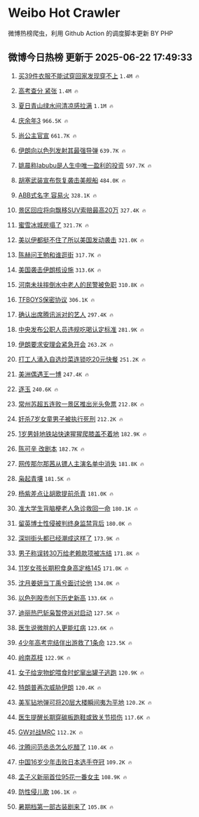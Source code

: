 # Weibo Hot Crawler 



微博热榜爬虫，利用 Github Action 的调度脚本更新 BY PHP 


## 微博今日热榜 更新于 2025-06-22 17:49:33 
1. [买39件衣服不能试穿回家发现穿不上](https://s.weibo.com/weibo?q=%23%E4%B9%B039%E4%BB%B6%E8%A1%A3%E6%9C%8D%E4%B8%8D%E8%83%BD%E8%AF%95%E7%A9%BF%E5%9B%9E%E5%AE%B6%E5%8F%91%E7%8E%B0%E7%A9%BF%E4%B8%8D%E4%B8%8A%23&t=31&band_rank=1&Refer=top) `1.4M 🔥` 

1. [高考查分 紧张](https://s.weibo.com/weibo?q=%E9%AB%98%E8%80%83%E6%9F%A5%E5%88%86%20%E7%B4%A7%E5%BC%A0&t=31&band_rank=2&Refer=top) `1.4M 🔥` 

1. [夏日青山绿水间清凉感拉满](https://s.weibo.com/weibo?q=%23%E5%A4%8F%E6%97%A5%E9%9D%92%E5%B1%B1%E7%BB%BF%E6%B0%B4%E9%97%B4%E6%B8%85%E5%87%89%E6%84%9F%E6%8B%89%E6%BB%A1%23&t=31&band_rank=3&Refer=top) `1.1M 🔥` 

1. [庆余年3](https://s.weibo.com/weibo?q=%E5%BA%86%E4%BD%99%E5%B9%B43&t=31&band_rank=4&Refer=top) `966.5K 🔥` 

1. [尚公主官宣](https://s.weibo.com/weibo?q=%E5%B0%9A%E5%85%AC%E4%B8%BB%E5%AE%98%E5%AE%A3&t=31&band_rank=5&Refer=top) `661.7K 🔥` 

1. [伊朗向以色列发射其最强导弹](https://s.weibo.com/weibo?q=%23%E4%BC%8A%E6%9C%97%E5%90%91%E4%BB%A5%E8%89%B2%E5%88%97%E5%8F%91%E5%B0%84%E5%85%B6%E6%9C%80%E5%BC%BA%E5%AF%BC%E5%BC%B9%23&t=31&band_rank=6&Refer=top) `639.7K 🔥` 

1. [姚晨称labubu是人生中唯一盈利的投资](https://s.weibo.com/weibo?q=%23%E5%A7%9A%E6%99%A8%E7%A7%B0labubu%E6%98%AF%E4%BA%BA%E7%94%9F%E4%B8%AD%E5%94%AF%E4%B8%80%E7%9B%88%E5%88%A9%E7%9A%84%E6%8A%95%E8%B5%84%23&t=31&band_rank=7&Refer=top) `597.7K 🔥` 

1. [胡塞武装宣布恢复袭击美舰船](https://s.weibo.com/weibo?q=%23%E8%83%A1%E5%A1%9E%E6%AD%A6%E8%A3%85%E5%AE%A3%E5%B8%83%E6%81%A2%E5%A4%8D%E8%A2%AD%E5%87%BB%E7%BE%8E%E8%88%B0%E8%88%B9%23&t=31&band_rank=8&Refer=top) `484.0K 🔥` 

1. [ABB式名字 容易火](https://s.weibo.com/weibo?q=ABB%E5%BC%8F%E5%90%8D%E5%AD%97%20%E5%AE%B9%E6%98%93%E7%81%AB&t=31&band_rank=9&Refer=top) `328.1K 🔥` 

1. [景区回应将向飘移SUV索赔最高20万](https://s.weibo.com/weibo?q=%23%E6%99%AF%E5%8C%BA%E5%9B%9E%E5%BA%94%E5%B0%86%E5%90%91%E9%A3%98%E7%A7%BBSUV%E7%B4%A2%E8%B5%94%E6%9C%80%E9%AB%9820%E4%B8%87%23&t=31&band_rank=10&Refer=top) `327.4K 🔥` 

1. [蜜雪冰城房塌了](https://s.weibo.com/weibo?q=%E8%9C%9C%E9%9B%AA%E5%86%B0%E5%9F%8E%E6%88%BF%E5%A1%8C%E4%BA%86&t=31&band_rank=11&Refer=top) `321.7K 🔥` 

1. [美以伊都挺不住了所以美国发动袭击](https://s.weibo.com/weibo?q=%23%E7%BE%8E%E4%BB%A5%E4%BC%8A%E9%83%BD%E6%8C%BA%E4%B8%8D%E4%BD%8F%E4%BA%86%E6%89%80%E4%BB%A5%E7%BE%8E%E5%9B%BD%E5%8F%91%E5%8A%A8%E8%A2%AD%E5%87%BB%23&t=31&band_rank=12&Refer=top) `321.0K 🔥` 

1. [陈赫问王勉和谁逛街](https://s.weibo.com/weibo?q=%23%E9%99%88%E8%B5%AB%E9%97%AE%E7%8E%8B%E5%8B%89%E5%92%8C%E8%B0%81%E9%80%9B%E8%A1%97%23&t=31&band_rank=13&Refer=top) `317.7K 🔥` 

1. [美国袭击伊朗核设施](https://s.weibo.com/weibo?q=%23%E7%BE%8E%E5%9B%BD%E8%A2%AD%E5%87%BB%E4%BC%8A%E6%9C%97%E6%A0%B8%E8%AE%BE%E6%96%BD%23&t=31&band_rank=14&Refer=top) `313.6K 🔥` 

1. [河南未扶摔倒水中老人的民警被免职](https://s.weibo.com/weibo?q=%23%E6%B2%B3%E5%8D%97%E6%9C%AA%E6%89%B6%E6%91%94%E5%80%92%E6%B0%B4%E4%B8%AD%E8%80%81%E4%BA%BA%E7%9A%84%E6%B0%91%E8%AD%A6%E8%A2%AB%E5%85%8D%E8%81%8C%23&t=31&band_rank=15&Refer=top) `310.8K 🔥` 

1. [TFBOYS保密协议](https://s.weibo.com/weibo?q=TFBOYS%E4%BF%9D%E5%AF%86%E5%8D%8F%E8%AE%AE&t=31&band_rank=16&Refer=top) `306.1K 🔥` 

1. [确认出席腾讯派对的艺人](https://s.weibo.com/weibo?q=%23%E7%A1%AE%E8%AE%A4%E5%87%BA%E5%B8%AD%E8%85%BE%E8%AE%AF%E6%B4%BE%E5%AF%B9%E7%9A%84%E8%89%BA%E4%BA%BA%23&t=31&band_rank=17&Refer=top) `297.4K 🔥` 

1. [中央发布公职人员违规吃喝认定标准](https://s.weibo.com/weibo?q=%23%E4%B8%AD%E5%A4%AE%E5%8F%91%E5%B8%83%E5%85%AC%E8%81%8C%E4%BA%BA%E5%91%98%E8%BF%9D%E8%A7%84%E5%90%83%E5%96%9D%E8%AE%A4%E5%AE%9A%E6%A0%87%E5%87%86%23&t=31&band_rank=18&Refer=top) `281.9K 🔥` 

1. [伊朗要求安理会紧急开会](https://s.weibo.com/weibo?q=%23%E4%BC%8A%E6%9C%97%E8%A6%81%E6%B1%82%E5%AE%89%E7%90%86%E4%BC%9A%E7%B4%A7%E6%80%A5%E5%BC%80%E4%BC%9A%23&t=31&band_rank=19&Refer=top) `263.2K 🔥` 

1. [打工人涌入自选炒菜连锁吃20元快餐](https://s.weibo.com/weibo?q=%23%E6%89%93%E5%B7%A5%E4%BA%BA%E6%B6%8C%E5%85%A5%E8%87%AA%E9%80%89%E7%82%92%E8%8F%9C%E8%BF%9E%E9%94%81%E5%90%8320%E5%85%83%E5%BF%AB%E9%A4%90%23&t=31&band_rank=20&Refer=top) `251.2K 🔥` 

1. [美洲偶遇王一博](https://s.weibo.com/weibo?q=%23%E7%BE%8E%E6%B4%B2%E5%81%B6%E9%81%87%E7%8E%8B%E4%B8%80%E5%8D%9A%23&t=31&band_rank=21&Refer=top) `247.4K 🔥` 

1. [逐玉](https://s.weibo.com/weibo?q=%E9%80%90%E7%8E%89&t=31&band_rank=22&Refer=top) `240.6K 🔥` 

1. [常州苏超五连败一景区推出光头免票](https://s.weibo.com/weibo?q=%23%E5%B8%B8%E5%B7%9E%E8%8B%8F%E8%B6%85%E4%BA%94%E8%BF%9E%E8%B4%A5%E4%B8%80%E6%99%AF%E5%8C%BA%E6%8E%A8%E5%87%BA%E5%85%89%E5%A4%B4%E5%85%8D%E7%A5%A8%23&t=31&band_rank=23&Refer=top) `212.8K 🔥` 

1. [奸杀7岁女童男子被执行死刑](https://s.weibo.com/weibo?q=%23%E5%A5%B8%E6%9D%807%E5%B2%81%E5%A5%B3%E7%AB%A5%E7%94%B7%E5%AD%90%E8%A2%AB%E6%89%A7%E8%A1%8C%E6%AD%BB%E5%88%91%23&t=31&band_rank=24&Refer=top) `212.2K 🔥` 

1. [1岁男娃地铁站快速猩猩爬膝盖不着地](https://s.weibo.com/weibo?q=%231%E5%B2%81%E7%94%B7%E5%A8%83%E5%9C%B0%E9%93%81%E7%AB%99%E5%BF%AB%E9%80%9F%E7%8C%A9%E7%8C%A9%E7%88%AC%E8%86%9D%E7%9B%96%E4%B8%8D%E7%9D%80%E5%9C%B0%23&t=31&band_rank=25&Refer=top) `182.9K 🔥` 

1. [陈可辛 改剧本](https://s.weibo.com/weibo?q=%E9%99%88%E5%8F%AF%E8%BE%9B%20%E6%94%B9%E5%89%A7%E6%9C%AC&t=31&band_rank=26&Refer=top) `182.7K 🔥` 

1. [网传那尔那茜从镖人主演名单中消失](https://s.weibo.com/weibo?q=%23%E7%BD%91%E4%BC%A0%E9%82%A3%E5%B0%94%E9%82%A3%E8%8C%9C%E4%BB%8E%E9%95%96%E4%BA%BA%E4%B8%BB%E6%BC%94%E5%90%8D%E5%8D%95%E4%B8%AD%E6%B6%88%E5%A4%B1%23&t=31&band_rank=27&Refer=top) `181.8K 🔥` 

1. [枭起青壤](https://s.weibo.com/weibo?q=%E6%9E%AD%E8%B5%B7%E9%9D%92%E5%A3%A4&t=31&band_rank=28&Refer=top) `181.5K 🔥` 

1. [杨紫差点让胡歌提前杀青](https://s.weibo.com/weibo?q=%23%E6%9D%A8%E7%B4%AB%E5%B7%AE%E7%82%B9%E8%AE%A9%E8%83%A1%E6%AD%8C%E6%8F%90%E5%89%8D%E6%9D%80%E9%9D%92%23&t=31&band_rank=29&Refer=top) `181.0K 🔥` 

1. [准大学生背脑梗老人急诊救回一命](https://s.weibo.com/weibo?q=%23%E5%87%86%E5%A4%A7%E5%AD%A6%E7%94%9F%E8%83%8C%E8%84%91%E6%A2%97%E8%80%81%E4%BA%BA%E6%80%A5%E8%AF%8A%E6%95%91%E5%9B%9E%E4%B8%80%E5%91%BD%23&t=31&band_rank=30&Refer=top) `180.1K 🔥` 

1. [留英博士性侵被判终身监禁背后](https://s.weibo.com/weibo?q=%23%E7%95%99%E8%8B%B1%E5%8D%9A%E5%A3%AB%E6%80%A7%E4%BE%B5%E8%A2%AB%E5%88%A4%E7%BB%88%E8%BA%AB%E7%9B%91%E7%A6%81%E8%83%8C%E5%90%8E%23&t=31&band_rank=31&Refer=top) `180.0K 🔥` 

1. [深圳街头都已经潮成这样了](https://s.weibo.com/weibo?q=%23%E6%B7%B1%E5%9C%B3%E8%A1%97%E5%A4%B4%E9%83%BD%E5%B7%B2%E7%BB%8F%E6%BD%AE%E6%88%90%E8%BF%99%E6%A0%B7%E4%BA%86%23&t=31&band_rank=32&Refer=top) `173.9K 🔥` 

1. [男子称误转30万给老赖款项被冻结](https://s.weibo.com/weibo?q=%23%E7%94%B7%E5%AD%90%E7%A7%B0%E8%AF%AF%E8%BD%AC30%E4%B8%87%E7%BB%99%E8%80%81%E8%B5%96%E6%AC%BE%E9%A1%B9%E8%A2%AB%E5%86%BB%E7%BB%93%23&t=31&band_rank=33&Refer=top) `171.8K 🔥` 

1. [11岁女孩长期积食身高定格145](https://s.weibo.com/weibo?q=%2311%E5%B2%81%E5%A5%B3%E5%AD%A9%E9%95%BF%E6%9C%9F%E7%A7%AF%E9%A3%9F%E8%BA%AB%E9%AB%98%E5%AE%9A%E6%A0%BC145%23&t=31&band_rank=34&Refer=top) `171.0K 🔥` 

1. [沈月姜妍当丁禹兮面讨论他](https://s.weibo.com/weibo?q=%23%E6%B2%88%E6%9C%88%E5%A7%9C%E5%A6%8D%E5%BD%93%E4%B8%81%E7%A6%B9%E5%85%AE%E9%9D%A2%E8%AE%A8%E8%AE%BA%E4%BB%96%23&t=31&band_rank=35&Refer=top) `134.0K 🔥` 

1. [以色列股市创下历史新高](https://s.weibo.com/weibo?q=%23%E4%BB%A5%E8%89%B2%E5%88%97%E8%82%A1%E5%B8%82%E5%88%9B%E4%B8%8B%E5%8E%86%E5%8F%B2%E6%96%B0%E9%AB%98%23&t=31&band_rank=36&Refer=top) `133.6K 🔥` 

1. [迪丽热巴斩枭暂停派对启动](https://s.weibo.com/weibo?q=%23%E8%BF%AA%E4%B8%BD%E7%83%AD%E5%B7%B4%E6%96%A9%E6%9E%AD%E6%9A%82%E5%81%9C%E6%B4%BE%E5%AF%B9%E5%90%AF%E5%8A%A8%23&t=31&band_rank=37&Refer=top) `127.5K 🔥` 

1. [医生说微胖的人更能扛病](https://s.weibo.com/weibo?q=%23%E5%8C%BB%E7%94%9F%E8%AF%B4%E5%BE%AE%E8%83%96%E7%9A%84%E4%BA%BA%E6%9B%B4%E8%83%BD%E6%89%9B%E7%97%85%23&t=31&band_rank=38&Refer=top) `123.6K 🔥` 

1. [4少年高考完结伴出游救了1条命](https://s.weibo.com/weibo?q=%234%E5%B0%91%E5%B9%B4%E9%AB%98%E8%80%83%E5%AE%8C%E7%BB%93%E4%BC%B4%E5%87%BA%E6%B8%B8%E6%95%91%E4%BA%861%E6%9D%A1%E5%91%BD%23&t=31&band_rank=39&Refer=top) `123.5K 🔥` 

1. [岭南荔枝](https://s.weibo.com/weibo?q=%E5%B2%AD%E5%8D%97%E8%8D%94%E6%9E%9D&t=31&band_rank=40&Refer=top) `122.9K 🔥` 

1. [女子给宠物蛇喂食时蛇窜出罐子逃跑](https://s.weibo.com/weibo?q=%23%E5%A5%B3%E5%AD%90%E7%BB%99%E5%AE%A0%E7%89%A9%E8%9B%87%E5%96%82%E9%A3%9F%E6%97%B6%E8%9B%87%E7%AA%9C%E5%87%BA%E7%BD%90%E5%AD%90%E9%80%83%E8%B7%91%23&t=31&band_rank=41&Refer=top) `120.9K 🔥` 

1. [特朗普再次威胁伊朗](https://s.weibo.com/weibo?q=%23%E7%89%B9%E6%9C%97%E6%99%AE%E5%86%8D%E6%AC%A1%E5%A8%81%E8%83%81%E4%BC%8A%E6%9C%97%23&t=31&band_rank=42&Refer=top) `120.4K 🔥` 

1. [美军钻地弹可将20层大楼瞬间夷为平地](https://s.weibo.com/weibo?q=%23%E7%BE%8E%E5%86%9B%E9%92%BB%E5%9C%B0%E5%BC%B9%E5%8F%AF%E5%B0%8620%E5%B1%82%E5%A4%A7%E6%A5%BC%E7%9E%AC%E9%97%B4%E5%A4%B7%E4%B8%BA%E5%B9%B3%E5%9C%B0%23&t=31&band_rank=43&Refer=top) `120.2K 🔥` 

1. [医生提醒长期穿碳板跑鞋或致关节损伤](https://s.weibo.com/weibo?q=%23%E5%8C%BB%E7%94%9F%E6%8F%90%E9%86%92%E9%95%BF%E6%9C%9F%E7%A9%BF%E7%A2%B3%E6%9D%BF%E8%B7%91%E9%9E%8B%E6%88%96%E8%87%B4%E5%85%B3%E8%8A%82%E6%8D%9F%E4%BC%A4%23&t=31&band_rank=44&Refer=top) `117.6K 🔥` 

1. [GW对战MRC](https://s.weibo.com/weibo?q=%23GW%E5%AF%B9%E6%88%98MRC%23&t=31&band_rank=45&Refer=top) `112.2K 🔥` 

1. [沈腾问范丞丞怎么吃醋了](https://s.weibo.com/weibo?q=%E6%B2%88%E8%85%BE%E9%97%AE%E8%8C%83%E4%B8%9E%E4%B8%9E%E6%80%8E%E4%B9%88%E5%90%83%E9%86%8B%E4%BA%86&t=31&band_rank=46&Refer=top) `110.4K 🔥` 

1. [中国16岁少年击败日本选手夺冠](https://s.weibo.com/weibo?q=%23%E4%B8%AD%E5%9B%BD16%E5%B2%81%E5%B0%91%E5%B9%B4%E5%87%BB%E8%B4%A5%E6%97%A5%E6%9C%AC%E9%80%89%E6%89%8B%E5%A4%BA%E5%86%A0%23&t=31&band_rank=47&Refer=top) `109.2K 🔥` 

1. [孟子义新丽首位95花一番女主](https://s.weibo.com/weibo?q=%23%E5%AD%9F%E5%AD%90%E4%B9%89%E6%96%B0%E4%B8%BD%E9%A6%96%E4%BD%8D95%E8%8A%B1%E4%B8%80%E7%95%AA%E5%A5%B3%E4%B8%BB%23&t=31&band_rank=48&Refer=top) `108.9K 🔥` 

1. [防性侵儿歌](https://s.weibo.com/weibo?q=%E9%98%B2%E6%80%A7%E4%BE%B5%E5%84%BF%E6%AD%8C&t=31&band_rank=49&Refer=top) `106.1K 🔥` 

1. [暑期档第一部古装剧来了](https://s.weibo.com/weibo?q=%E6%9A%91%E6%9C%9F%E6%A1%A3%E7%AC%AC%E4%B8%80%E9%83%A8%E5%8F%A4%E8%A3%85%E5%89%A7%E6%9D%A5%E4%BA%86&t=31&band_rank=50&Refer=top) `105.8K 🔥` 


